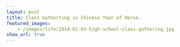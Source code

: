 ```yaml
---
layout: post
title: Class Gatherting in Chinese Year of Horse.
featured_images:
    - /images/life/2014-02-03-high-school-class-gathering.jpg
show_url: true
---
```

